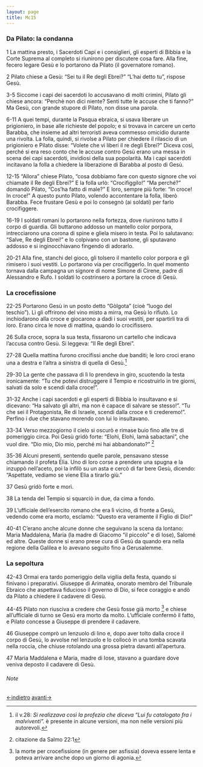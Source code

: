 ```yaml
---
layout: page
title: Mc15
---
```


### Da Pilato: la condanna
1 La mattina presto, i Sacerdoti Capi e i consiglieri, gli esperti di
Bibbia e la Corte Suprema al completo si riunirono per discutere cosa
fare. Alla fine, fecero legare Gesù e lo portarono da Pilato (il
governatore romano).

2 Pilato chiese a Gesù: “Sei tu il Re degli Ebrei?” “L’hai detto tu”, rispose Gesù.

3-5 Siccome i capi dei sacerdoti lo accusavano di molti crimini, Pilato
gli chiese ancora: “Perchè non dici niente? Senti tutte le accuse che ti
fanno?” Ma Gesù, con grande stupore di Pilato, non disse una parola.

6-11 A quei tempi, durante la Pasqua ebraica, si usava liberare un
prigioniero, in base alle richieste del popolo; e si trovava in carcere
un certo Barabba, che insieme ad altri terroristi aveva commesso
omicidio durante una rivolta. La folla, quindi, si rivolse a Pilato per
chiedere il rilascio di un prigioniero e Pilato disse: “Volete che vi
liberi il re degli Ebrei?” Diceva così, perché si era reso conto che le
accuse contro Gesù erano una messa in scena dei capi sacerdoti,
invidiosi della sua popolarità. Ma i capi sacerdoti incitavano la folla
a chiedere la liberazione di Barabba al posto di Gesù.

12-15 “Allora” chiese Pilato, “cosa dobbiamo fare con questo signore che
voi chiamate il Re degli Ebrei?” E la folla urlò: “Crocifiggilo!” “Ma
perché?” domandò Pilato, “Cos’ha fatto di male?” E loro, sempre più
forte: “In croce! In croce!” A questo punto Pilato, volendo accontentare
la folla, liberò Barabba. Fece frustare Gesù e poi lo consegnò (ai
soldati) per farlo crocifiggere.

16-19 I soldati romani lo portarono nella fortezza, dove riunirono tutto
il corpo di guardia. Gli buttarono addosso un mantello color porpora,
intrecciarono una corona di spine e gliela misero in testa. Poi lo
salutavano: “Salve, Re degli Ebrei!” e lo colpivano con un bastone, gli
sputavano addosso e si inginocchiavano fingendo di adorarlo.

20-21 Alla fine, stanchi del gioco, gli tolsero il mantello color
porpora e gli rimisero i suoi vestiti. Lo portarono via per
crocifiggerlo. In quel momento tornava dalla campagna un signore di nome
Simone di Cirene, padre di Alessandro e Rufo. I soldati lo costrinsero a
portare la croce di Gesù.

### La crocefissione
22-25 Portarono Gesù in un posto detto “Gòlgota” (cioè “luogo del
teschio”). Lì gli offrirono del vino misto a mirra, ma Gesù lo rifiutò.
Lo inchiodarono alla croce e giocarono a dadi i suoi vestiti, per
spartirli tra di loro. Erano circa le nove di mattina, quando lo
crocifissero.

26 Sulla croce, sopra la sua testa, fissarono un cartello che indicava
l’accusa contro Gesù. Si leggeva: “Il Re degli Ebrei”.

27-28 Quella mattina furono crocifissi anche due banditi; le loro croci
erano una a destra e l’altra a sinistra di quella di Gesù.[^24]

29-30 La gente che passava di lì lo prendeva in giro, scuotendo la testa
ironicamente: “Tu che potevi distruggere il Tempio e ricostruirlo in tre
giorni, salvati da solo e scendi dalla croce!”.

31-32 Anche i capi sacerdoti e gli esperti di Bibbia lo insultavano e si
dicevano: “Ha salvato gli altri, ma non è capace di salvare se stesso!”.
“Tu che sei il Protagonista, Re di Israele, scendi dalla croce e ti
crederemo!”. Perfino i due che stavano morendo con lui lo insultavano.

33-34 Verso mezzogiorno il cielo si oscurò e rimase buio fino alle tre
di pomeriggio circa. Poi Gesù gridò forte: “Elohì, Elohì, lamà
sabactanì”, che vuol dire. “Dio mio, Dio mio, perché mi hai
abbandonato?” [^25]

35-36 Alcuni presenti, sentendo quelle parole, pensavano stesse
chiamando il profeta Elia. Uno di loro corse a prendere una spugna e la
inzuppò nell’aceto, poi la infilò su un asta e cercò di far bere Gesù,
dicendo: “Aspettate, vediamo se viene Elia a tirarlo giù.”

37 Gesù gridò forte e morì.

38 La tenda del Tempio si squarciò in due, da cima a fondo.

39 L’ufficiale dell’esercito romano che era lì vicino, di fronte a Gesù,
vedendo come era morto, esclamò: “Questo era veramente il Figlio di
Dio!”

40-41 C’erano anche alcune donne che seguivano la scena da lontano:
Maria Maddalena, Maria (la madre di Giacomo “il piccolo” e di Iose),
Salomé ed altre. Queste donne si erano prese cura di Gesù da quando era
nella regione della Galilea e lo avevano seguito fino a Gerusalemme.

### La sepoltura
42-43 Ormai era tardo pomeriggio della vigilia della festa, quando si
finivano i preparativi. Giuseppe di Arimatèa, onorato membro del Tribunale Ebraico che aspettava
fiducioso il governo di Dio, si fece coraggio e andò da Pilato a
chiedere il cadavere di Gesù.

44-45 Pilato non riusciva a credere che Gesù fosse già morto [^26] e
chiese all’ufficiale di turno se Gesù era morto da molto. L’ufficiale
confermò il fatto, e Pilato concesse a Giuseppe di prendere il cadavere.

46 Giuseppe comprò un lenzuolo di lino e, dopo aver tolto dalla croce il
corpo di Gesù, lo avvolse nel lenzuolo e lo collocò in una tomba scavata
nella roccia, che chiuse rotolando una grossa pietra davanti
all’apertura.

47 Maria Maddalena e Maria, madre di Iose, stavano a guardare dove
veniva deposto il cadavere di Gesù.

###### Note
[^24]: il v.28: *Si realizzava così la profezia che diceva “Lui fu catalogato fra i malviventi”.* 
è presente in alcune versioni, ma non nelle versioni più autorevoli.
[^25]: citazione da Salmo 22:1
[^26]: la morte per crocefissione (in genere per asfissia) doveva essere lenta e poteva arrivare anche dopo un giorno di agonia.


[<-indietro](Mc14.html) [avanti->](Mc16.html)